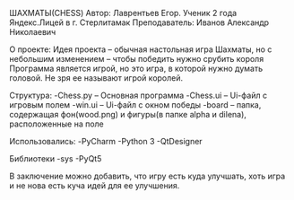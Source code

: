ШАХМАТЫ(CHESS)
Автор: Лаврентьев Егор. Ученик 2 года Яндекс.Лицей в г. Стерлитамак
Преподаватель: Иванов Александр Николаевич

О проекте:
Идея проекта – обычная настольная игра Шахматы, но с небольшим изменением – чтобы победить нужно срубить короля
Программа является игрой, но это игра, в которой нужно думать головой. Не зря ее называют игрой королей.

Структура:
-Chess.py – Основная программа
-Chess.ui – Ui-файл с игровым полем
-win.ui – Ui-файл с окном победы
-board – папка, содержащая фон(wood.png) и фигуры(в папке alpha и dilena), расположенные на поле

Использовались:
-PyCharm
-Python 3
-QtDesigner

Библиотеки
-sys
-PyQt5

В заключение можно добавить, что игру есть куда улучшать, хоть игра и не нова есть куча идей для ее улучшения.
